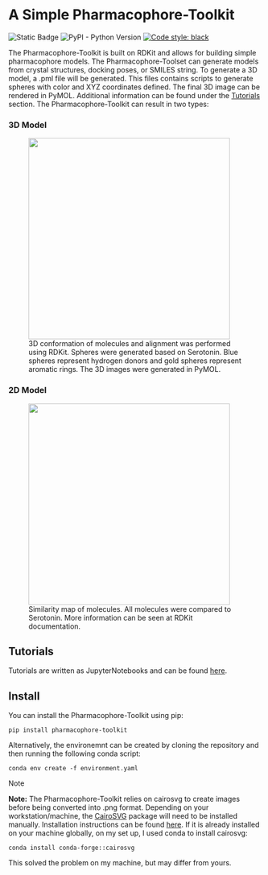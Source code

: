# A Simple Pharmacophore-Toolkit

![Static Badge](https://img.shields.io/badge/Pharmacophore--Toolset-v0.0.3-blue)
![PyPI - Python Version](https://img.shields.io/pypi/pyversions/py50?style=flat&logo=python&logoColor=white)
[![Code style: black](https://img.shields.io/badge/code%20style-black-000000.svg)](https://github.com/psf/black)

The Pharmacophore-Toolkit is built on RDKit and allows for building simple pharmacophore models. The
Pharmacophore-Toolset can generate models from crystal structures, docking poses, or SMILES string. To generate a 3D
model, a .pml file will be generated. This files contains scripts to generate spheres with color and XYZ coordinates 
defined. The final 3D image can be rendered in PyMOL. Additional information can be found under the
[Tutorials](tutorials/) section. The Pharmacophore-Toolkit can result in two types:

### 3D Model

<figure>
    <img src="img/3d_example.png" width="400">
    <figcaption>3D conformation of molecules and alignment was performed using RDKit. Spheres were generated based on 
                Serotonin. Blue spheres represent hydrogen donors and gold spheres represent aromatic rings. The 3D 
                images were generated in PyMOL.
    </figcaption>
</figure>

### 2D Model
<figure>
    <img src="img/similarity_exmaple.png" width="400">
    <figcaption>Similarity map of molecules. All molecules were compared to Serotonin. More information can be seen 
                at RDKit documentation. 
    </figcaption>
</figure>

## Tutorials

Tutorials are written as JupyterNotebooks and can be found [here](tutorials/).

## Install
You can install the Pharmacophore-Toolkit using pip:
```
pip install pharmacophore-toolkit
```

Alternatively, the environemnt can be created by cloning the repository and then running the following conda script:
```
conda env create -f environment.yaml
```

> [!NOTE]
> **Note:** The Pharmacophore-Toolkit relies on cairosvg to create images before being converted into .png format. Depending on your 
workstation/machine, the [CairoSVG](https://github.com/Kozea/CairoSVG) package will need to be installed manually. 
Installation instructions can be found [here](https://cairosvg.org). If it is already installed on your machine globally, 
on my set up, I used conda to install cairosvg:
```
conda install conda-forge::cairosvg
```

This solved the problem on my machine, but may differ from yours.
